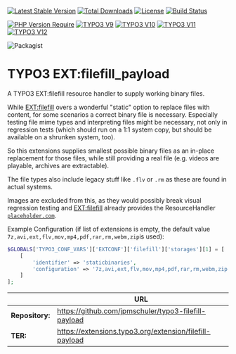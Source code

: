 [![Latest Stable Version](http://poser.pugx.org/jpmschuler/filefill-payload/v)](https://packagist.org/packages/jpmschuler/filefill-payload)
[![Total Downloads](http://poser.pugx.org/jpmschuler/filefill-payload/downloads)](https://packagist.org/packages/jpmschuler/filefill-payload)
[![License](http://poser.pugx.org/jpmschuler/filefill-payload/license)](https://packagist.org/packages/jpmschuler/filefill-payload)
[![Build Status](https://github.com/jpmschuler/typo3-filefill-payload/actions/workflows/ci.yml/badge.svg?branch=main)](https://github.com/jpmschuler/typo3-filefill-payload/actions/workflows/ci.yml)

[![PHP Version Require](http://poser.pugx.org/jpmschuler/filefill-payload/require/php)](https://packagist.org/packages/jpmschuler/filefill-payload)
[![TYPO3 V9](https://img.shields.io/badge/TYPO3-9-orange.svg?logo=typo3)](https://get.typo3.org/version/9)
[![TYPO3 V10](https://img.shields.io/badge/TYPO3-10-orange.svg?logo=typo3)](https://get.typo3.org/version/10)
[![TYPO3 V11](https://img.shields.io/badge/TYPO3-11-orange.svg?logo=typo3)](https://get.typo3.org/version/11)
[![TYPO3 V12](https://img.shields.io/badge/TYPO3-12-orange.svg?logo=typo3)]([https://get.typo3.org/version/12](https://packagist.org/packages/typo3/cms-core#dev-main))

![Packagist](https://shields.io/packagist/v/jpmschuler/filefill-payload)

TYPO3 EXT:filefill_payload
==

A TYPO3 EXT:filefill resource handler to supply working binary files.

While [EXT:filefill](https://github.com/IchHabRecht/filefill) overs a wonderful
"static" option to replace files with content, for some scenarios a correct binary
file is necessary. Especially testing file mime types and interpreting files might
be necessary, not only in regression tests (which should run on a 1:1 system copy,
but should be available on a shrunken system, too).

So this extensions supplies smallest possible binary files as an in-place
replacement for those files, while still providing a real file (e.g. videos are
playable, archives are extractable).

The file types also include legacy stuff like `.flv` or `.rm` as these are found
in actual systems.

Images are excluded from this, as they would possibly break visual regression
testing and [EXT:filefill](https://github.com/IchHabRecht/filefill) already
provides the ResourceHandler
[`placeholder.com`](https://github.com/IchHabRecht/filefill#placeholdercom).

Example Configuration (if list of extensions is empty, the default value
`7z,avi,ext,flv,mov,mp4,pdf,rar,rm,webm,zip`is used):
```php
$GLOBALS['TYPO3_CONF_VARS']['EXTCONF']['filefill']['storages'][1] = [
    [
        'identifier' => 'staticbinaries',
        'configuration' => '7z,avi,ext,flv,mov,mp4,pdf,rar,rm,webm,zip'
    ]
];
```


|                  | URL                                                      |
|------------------|----------------------------------------------------------|
| **Repository:**  | https://github.com/jpmschuler/typo3-filefill-payload     |
| **TER:**         | https://extensions.typo3.org/extension/filefill-payload  |
